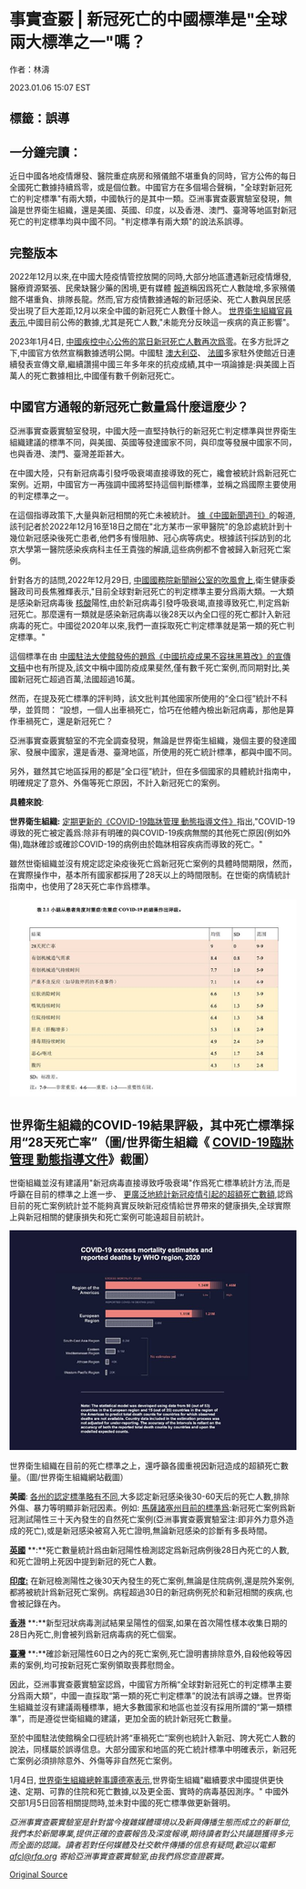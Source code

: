 # 事實查覈 | 新冠死亡的中國標準是"全球兩大標準之一"嗎？

作者：林濤

2023.01.06 15:07 EST

## 標籤：誤導

## 一分鐘完讀：

近日中國各地疫情爆發、醫院重症病房和殯儀館不堪重負的同時，官方公佈的每日全國死亡數據持續爲零，或是個位數。中國官方在多個場合聲稱，"全球對新冠死亡的判定標準"有兩大類，中國執行的是其中一類。亞洲事實查覈實驗室發現，無論是世界衛生組織，還是美國、英國、印度，以及香港、澳門、臺灣等地區對新冠死亡的判定標準均與中國不同。"判定標準有兩大類"的說法系誤導。

## 完整版本

2022年12月以來,在中國大陸疫情管控放開的同時,大部分地區遭遇新冠疫情爆發,醫療資源緊張、民衆缺醫少藥的困境,更有媒體 [報道](https://www.bbc.com/zhongwen/simp/chinese-news-64079838)稱因爲死亡人數陡增,多家殯儀館不堪重負、排隊長龍。然而,官方疫情數據通報的新冠感染、死亡人數與居民感受出現了巨大差距,12月以來全中國的新冠死亡人數僅十餘人。 [世界衛生組織官員表示](https://news.un.org/zh/story/2023/01/1113892),中國目前公佈的數據,尤其是死亡人數,"未能充分反映這一疾病的真正影響"。

2023年1月4日, [中國疾控中心公佈的當日新冠死亡人數再次爲零](https://www.chinacdc.cn/jkzt/crb/zl/szkb_11803/jszl_11809/202301/t20230105_263213.html)。在多方批評之下,中國官方依然宣稱數據透明公開。中國駐 [澳大利亞](http://sydney.china-consulate.gov.cn/zlgdt/202301/t20230103_11000097.htm)、 [法國](http://fr.china-embassy.gov.cn/ttxw/202301/t20230101_10999627.htm)多家駐外使館近日連續發表宣傳文章,繼續讚揚中國三年多年來的抗疫成績,其中一項論據是:與美國上百萬人的死亡數據相比,中國僅有數千例新冠死亡。

## 中國官方通報的新冠死亡數量爲什麼這麼少？

亞洲事實查覈實驗室發現，中國大陸一直堅持執行的新冠死亡判定標準與世界衛生組織建議的標準不同，與美國、英國等發達國家不同，與印度等發展中國家不同，也與香港、澳門、臺灣差距甚大。

在中國大陸，只有新冠病毒引發呼吸衰竭直接導致的死亡，纔會被統計爲新冠死亡案例。近期，中國官方一再強調中國將堅持這個判斷標準，並稱之爲國際主要使用的判定標準之一。

在這個指導政策下,大量與新冠相關的死亡未被統計。 [據《中國新聞週刊》](https://www.163.com/news/article/HPDVEI8O0001899N.html)的報道,該刊記者於2022年12月16至18日之間在"北方某市一家甲醫院"的急診處統計到十幾位新冠感染後死亡患者,他們多有慢阻肺、冠心病等病史。根據該刊採訪到的北京大學第一醫院感染疾病科主任王貴強的解讀,這些病例都不會被歸入新冠死亡案例。

針對各方的詰問,2022年12月29日, [中國國務院新聞辦公室的吹風會上](https://www.chinanews.com.cn/gn/2022/12-29/9924073.shtml),衛生健康委醫政司司長焦雅輝表示,"目前全球對新冠死亡的判定標準主要分爲兩大類。一大類是感染新冠病毒後 [核酸](https://sputniknews.cn/20221230/1046777825.html)陽性,由於新冠病毒引發呼吸衰竭,直接導致死亡,判定爲新冠死亡。那麼還有一類就是感染新冠病毒以後28天以內全口徑的死亡都計入新冠病毒的死亡。中國從2020年以來,我們一直採取死亡判定標準就是第一類的死亡判定標準。"

這個標準在由 [中國駐法大使館發佈的題爲《中國抗疫成果不容抹黑篡改》的宣傳文稿](http://fr.china-embassy.gov.cn/ttxw/202301/t20230101_10999627.htm)中也有所提及,該文中稱中國防疫成果斐然,僅有數千死亡案例,而同期對比,美國新冠死亡超過百萬,法國超過16萬。

然而，在提及死亡標準的評判時，該文批判其他國家所使用的“全口徑”統計不科學，並質問： “設想，一個人出車禍死亡，恰巧在他體內檢出新冠病毒，那他是算作車禍死亡，還是新冠死亡？

亞洲事實查覈實驗室的不完全調查發現，無論是世界衛生組織，幾個主要的發達國家、發展中國家，還是香港、臺灣地區，所使用的死亡統計標準，都與中國不同。

另外，雖然其它地區採用的都是”全口徑”統計，但在多個國家的具體統計指南中，明確規定了意外、外傷等死亡原因，不計入新冠死亡的案例。

**具體來說**:

**世界衛生組織:** [定期更新的《COVID-19臨牀管理 動態指導文件》](https://apps.who.int/iris/bitstream/handle/10665/357004/WHO-2019-nCoV-Clinical-2022.1-chi.pdf)指出,"COVID-19導致的死亡被定義爲:除非有明確的與COVID-19疾病無關的其他死亡原因(例如外傷),臨牀確診或確診COVID-19的病例由於臨牀相容疾病而導致的死亡。"

雖然世衛組織並沒有規定認定染疫後死亡爲新冠死亡案例的具體時間期限，然而，在實際操作中，基本所有國家都採用了28天以上的時間限制。在世衛的病情統計指南中，也使用了28天死亡率作爲標準。

![圖1.png](images/HQ2IJFVC5JBXTLFHJA6WRR5GJQ.png)

## 世界衛生組織的COVID-19結果評級，其中死亡標準採用“28天死亡率”（圖/世界衛生組織《 [COVID-19臨牀管理 動態指導文件](https：//apps.who.int/iris/bitstream/handle/10665/357004/WHO-2019-nCoV-Clinical-2022.1-chi.pdf)》截圖）

世衛組織並沒有建議用"新冠病毒直接導致呼吸衰竭"作爲死亡標準統計方法,而是呼籲在目前的標準之上進一步、 [更廣泛地統計新冠疫情引起的超額死亡數額](https://www.who.int/data/stories/the-true-death-toll-of-covid-19-estimating-global-excess-mortality),認爲目前的死亡案例統計並不能夠真實反映新冠疫情給世界帶來的健康損失,全球實際上與新冠相關的健康損失和死亡案例可能遠超目前統計。

![世界衛生組織在目前的死亡標準之上，還呼籲各國重視因新冠造成的超額死亡數量。（圖/世界衛生組織網站截圖）](images/WKFJWXPSZ57F6TFKWCCGECB2PY.png)

世界衛生組織在目前的死亡標準之上，還呼籲各國重視因新冠造成的超額死亡數量。（圖/世界衛生組織網站截圖）

**美國**: [各州的認定標準略有不同](https://www.aamc.org/news-insights/how-are-covid-19-deaths-counted-it-s-complicated),大多認定新冠感染後30-60天后的死亡人數,排除外傷、暴力等明顯非新冠因素。例如: [馬薩諸塞州目前的標準爲](https://www.mass.gov/info-details/covid-19-response-reporting):新冠死亡案例爲新冠測試陽性三十天內發生的自然死亡案例(亞洲事實查覈實驗室注:即非外力意外造成的死亡),或是新冠感染被寫入死亡證明,無論新冠感染的診斷有多長時間。

[**英國**](https://coronavirus.data.gov.uk/details/deaths)  **:**死亡數量統計爲由新冠陽性檢測認定爲新冠病例後28日內死亡的人數,和死亡證明上死因中提到新冠的死亡人數。

[**印度:**](https://www.indiatoday.in/coronavirus-outbreak/story/death-within-30-days-treated-as-covid-death-centre-fresh-guidelines-1851881-2021-09-12)  在新冠檢測陽性之後30天內發生的死亡案例,無論是住院病例,還是院外案例,都將被統計爲新冠死亡案例。病程超過30日的新冠病例死於和新冠相關的疾病,也會被記錄在內。

[**香港**](https://www.covidvaccine.gov.hk/pdf/death_analysis.pdf)  **:**新型冠狀病毒測試結果呈陽性的個案,如果在首次陽性樣本收集日期的28日內死亡,則會被列爲新冠病毒病的死亡個案。

[**臺灣**](https://covid19.mohw.gov.tw/ch/cp-5188-71505-205.html)  **:**確診新冠陽性60日之內的死亡案例,死亡證明書排除意外,自殺他殺等因素的案例,均可按新冠死亡案例領取喪葬慰問金。

因此，亞洲事實查覈實驗室認爲，中國官方所稱“全球對新冠死亡的判定標準主要分爲兩大類”，中國一直採取“第一類的死亡判定標準”的說法有誤導之嫌。世界衛生組織並沒有建議兩種標準，絕大多數國家和地區也並沒有採用所謂的“第一類標準”，而是遵從世衛組織的建議，更加全面的統計新冠死亡數量。

至於中國駐法使館稱全口徑統計將“車禍死亡”案例也統計入新冠、誇大死亡人數的說法，同樣屬於誤導信息。大部分國家和地區的死亡統計標準中明確表示，新冠死亡案例必須排除意外、外傷等非自然死亡案例。

1月4日, [世界衛生組織總幹事譚德塞表示](https://news.un.org/zh/story/2023/01/1113892),世界衛生組織"繼續要求中國提供更快速、定期、可靠的住院和死亡數據,以及更全面、實時的病毒基因測序。" 中國外交部1月5日回答相關提問時,並未對中國的死亡標準做更新聲明。

*亞洲事實查覈實驗室是針對當今複雜媒體環境以及新興傳播生態而成立的新單位,我們本於新聞專業,提供正確的查覈報告及深度報導,期待讀者對公共議題獲得多元而全面的認識。讀者若對任何媒體及社交軟件傳播的信息有疑問,歡迎以電郵*   [*afcl@rfa.org*](http://afcl@rfa.org/)  *寄給亞洲事實查覈實驗室,由我們爲您查證覈實。*



[Original Source](https://www.rfa.org/mandarin/shishi-hecha/hc-01062023145457.html)
